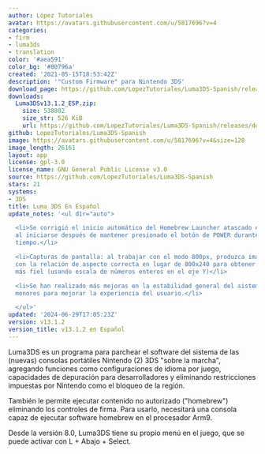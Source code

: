 ```yaml
---
author: López Tutoriales
avatar: https://avatars.githubusercontent.com/u/5817696?v=4
categories:
- firm
- luma3ds
- translation
color: '#aea591'
color_bg: '#80796a'
created: '2021-05-15T18:53:42Z'
description: '"Custom Firmware" para Nintendo 3DS'
download_page: https://github.com/LopezTutoriales/Luma3DS-Spanish/releases
downloads:
  Luma3DSv13.1.2_ESP.zip:
    size: 538802
    size_str: 526 KiB
    url: https://github.com/LopezTutoriales/Luma3DS-Spanish/releases/download/v13.1.2/Luma3DSv13.1.2_ESP.zip
github: LopezTutoriales/Luma3DS-Spanish
image: https://avatars.githubusercontent.com/u/5817696?v=4&size=128
image_length: 26161
layout: app
license: gpl-3.0
license_name: GNU General Public License v3.0
source: https://github.com/LopezTutoriales/Luma3DS-Spanish
stars: 21
systems:
- 3DS
title: Luma 3DS En Español
update_notes: '<ul dir="auto">

  <li>Se corrigió el inicio automático del Homebrew Launcher atascado en una excepción
  al iniciarse después de mantener presionado el botón de POWER durante demasiado
  tiempo.</li>

  <li>Capturas de pantalla: al trabajar con el modo 800px, produzca imágenes de 800x480
  con la relación de aspecto correcta en lugar de 800x240 para obtener una salida
  más fiel (usando escala de números enteros en el eje Y)</li>

  <li>Se han realizado más mejoras en la estabilidad general del sistema y otros ajustes
  menores para mejorar la experiencia del usuario.</li>

  </ul>'
updated: '2024-06-29T17:05:23Z'
version: v13.1.2
version_title: v13.1.2 en Español
---
```

Luma3DS es un programa para parchear el software del sistema de las (nuevas) consolas portátiles Nintendo (2) 3DS "sobre la marcha", agregando funciones como configuraciones de idioma por juego, capacidades de depuración para desarrolladores y eliminando restricciones impuestas por Nintendo como el bloqueo de la región.

También le permite ejecutar contenido no autorizado ("homebrew") eliminando los controles de firma. Para usarlo, necesitará una consola capaz de ejecutar software homebrew en el procesador Arm9.

Desde la versión 8.0, Luma3DS tiene su propio menú en el juego, que se puede activar con L + Abajo + Select.